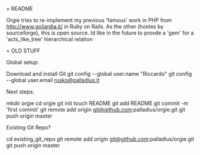 = README

Orgie tries to re-implement my previous 'famous' work in PHP from http://www.goliardia.it/ in Ruby on Rails.
As the other (hostes by sourceforge), this is open source. Id like in the future to provde a 'gem' for a 'acts_like_tree' hierarchical relation

= OLD STUFF

Global setup:

 Download and install Git
  git config --global user.name "Riccardo"
  git config --global user.email rusko@palladius.it
        

Next steps:

  mkdir orgie
  cd orgie
  git init
  touch README
  git add README
  git commit -m 'first commit'
  git remote add origin git@github.com:palladius/orgie.git
  git push origin master
      

Existing Git Repo?

  cd existing_git_repo
  git remote add origin git@github.com:palladius/orgie.git
  git push origin master
      

